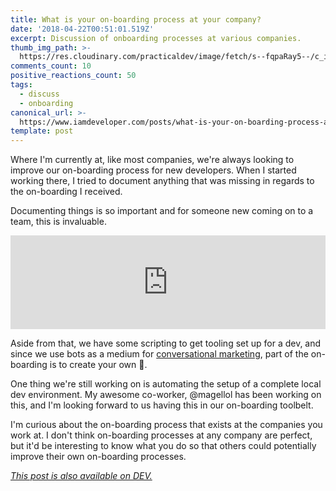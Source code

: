 ```yaml
---
title: What is your on-boarding process at your company?
date: '2018-04-22T00:51:01.519Z'
excerpt: Discussion of onboarding processes at various companies.
thumb_img_path: >-
  https://res.cloudinary.com/practicaldev/image/fetch/s--fqpaRay5--/c_imagga_scale,f_auto,fl_progressive,h_420,q_auto,w_1000/https://thepracticaldev.s3.amazonaws.com/i/2oo5nyi8bkmpgctjvh7n.JPG
comments_count: 10
positive_reactions_count: 50
tags:
  - discuss
  - onboarding
canonical_url: >-
  https://www.iamdeveloper.com/posts/what-is-your-on-boarding-process-at-your-company-4ld/
template: post
---
```



Where I'm currently at, like most companies, we're always looking to improve our on-boarding process for new developers. When I started working there, I tried to document anything that was missing in regards to the on-boarding I received.

Documenting things is so important and for someone new coming on to a team, this is invaluable.


<iframe class="liquidTag" src="https://dev.to/embed/twitter?args=988760303667236865" style="border: 0; width: 100%;"></iframe>


Aside from that, we have some scripting to get tooling set up for a dev, and since we use bots as a medium for [conversational marketing](https://www.automat.ai/what-is-conversational-marketing), part of the on-boarding is to create your own 🤖.

One thing we're still working on is automating the setup of a complete local dev environment. My awesome co-worker, @magellol has been working on this, and I'm looking forward to us having this in our on-boarding toolbelt.

I'm curious about the on-boarding process that exists at the companies you work at. I don't think on-boarding processes at any company are perfect, but it'd be interesting to know what you do so that others could potentially improve their own on-boarding processes.

*[This post is also available on DEV.](https://dev.to/nickytonline/what-is-your-on-boarding-process-at-your-company-4ld)*


<script>
const parent = document.getElementsByTagName('head')[0];
const script = document.createElement('script');
script.type = 'text/javascript';
script.src = 'https://cdnjs.cloudflare.com/ajax/libs/iframe-resizer/4.1.1/iframeResizer.min.js';
script.charset = 'utf-8';
script.onload = function() {
    window.iFrameResize({}, '.liquidTag');
};
parent.appendChild(script);
</script>    

